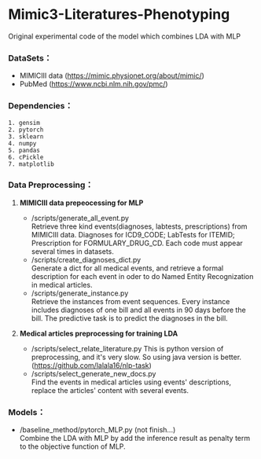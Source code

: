 # Mimic3-Literatures-Phenotyping
Original experimental code of the model which combines LDA with MLP
### DataSets：
* MIMICIII data (https://mimic.physionet.org/about/mimic/)
* PubMed (https://www.ncbi.nlm.nih.gov/pmc/)
### Dependencies：
    1. gensim
    2. pytorch
    3. sklearn
    4. numpy
    5. pandas
    6. cPickle
    7. matplotlib
### Data Preprocessing：
1. **MIMICIII data prepeocessing for MLP**  
    * /scripts/generate_all_event.py   
    Retrieve three kind events(diagnoses, labtests, prescriptions) from MIMICIII data. Diagnoses for ICD9_CODE; LabTests for ITEMID; Prescription for FORMULARY_DRUG_CD. Each code must appear several times in datasets.
    * /scripts/create_diagnoses_dict.py  
    Generate a dict for all medical events, and retrieve a formal description for each event in oder to do Named Entity Recognization in medical articles.
    * /scripts/generate_instance.py  
    Retrieve the instances from event sequences. Every instance includes diagnoses of one bill and all events in 90 days before the bill. The predictive task is to predict the diagnoses in the bill.
     
2. **Medical articles preprocessing for training LDA**
    * /scripts/select_relate_literature.py
    This is python version of preprocessing, and it's very slow. So using java version is better. (https://github.com/lalala16/nlp-task)  
    * /scripts/select_generate_new_docs.py   
    Find the events in medical articles using events' descriptions, replace the articles' content with several events.  
    
### Models：
* /baseline_method/pytorch_MLP.py  (not finish...)  
    Combine the LDA with MLP by add the inference result as penalty term to the objective function of MLP.
    